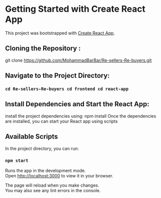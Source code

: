 # Getting Started with Create React App

This project was bootstrapped with [Create React App](https://github.com/facebook/create-react-app).

## Cloning the Repository :

git clone https://github.com/MohammadBarBar/Re-sellers-Re-buyers.git

## Navigate to the Project Directory:

### `cd Re-sellers-Re-buyers cd frontend cd react-app`

## Install Dependencies and Start the React App:

install the project dependencies using: npm install
Once the dependencies are installed, you can start your React app using scripts

## Available Scripts

In the project directory, you can run:

### `npm start`

Runs the app in the development mode.\
Open [http://localhost:3000](http://localhost:3000) to view it in your browser.

The page will reload when you make changes.\
You may also see any lint errors in the console.
